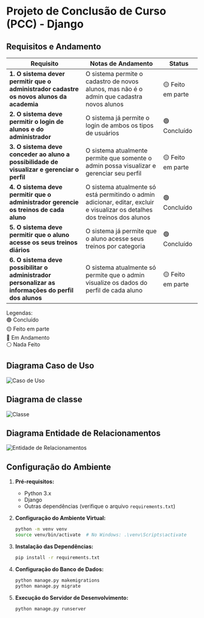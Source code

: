 # Projeto de Conclusão de Curso (PCC) - Django

## Requisitos e Andamento

| Requisito                                                            | Notas de Andamento                                                         | Status           |
| --------------------------------------------------------------------- | -------------------------------------------------------------------------- | ---------------- |
| **1. O sistema dever permitir que o administrador cadastre os novos alunos da academia**             | O sistema permite o cadastro de novos alunos, mas não é o admin que cadastra novos alunos | :yellow_circle: Feito em parte |
| **2. O sistema deve permitir o login de alunos e do administrador**                                  | O sistema já permite o login de ambos os tipos de usuários | :green_circle: Concluído |
| **3. O sistema deve conceder ao aluno a possibilidade de visualizar e gerenciar o perfil**           | O sistema atualmente permite que somente o admin possa visualizar e gerenciar seu perfil | :yellow_circle: Feito em parte |
| **4. O sistema deve permitir que o administrador gerencie os treinos de cada aluno**                 | O sistema atualmente só está permitindo o admin adicionar, editar, excluir e visualizar os detalhes dos treinos dos alunos | :green_circle: Concluído |
| **5. O sistema deve permitir que o aluno acesse os seus treinos diários**                            | O sistema já permite que o aluno acesse seus treinos por categoria | :green_circle: Concluído |
| **6. O sistema deve possibilitar o administrador personalizar as informações do perfil dos alunos**  | O sistema atualmente só permite que o admin visualize os dados do perfil de cada aluno | :yellow_circle: Feito em parte |

Legendas:  
:green_circle: Concluído  
:yellow_circle: Feito em parte <br>
:large_blue_circle: Em Andamento <br>
:white_circle: Nada Feito 

## Diagrama Caso de Uso
![Caso de Uso](https://github.com/JSOM-Grupo-PCC/PrePCC_JSOM_/assets/115905335/50206489-0ab5-4f2a-b6a5-8d9334d95e3d)

## Diagrama de classe
![Classe](https://github.com/JSOM-Grupo-PCC/PrePCC_JSOM_/assets/115905335/488711c6-453b-42c3-803d-b81362bcd171)

## Diagrama Entidade de Relacionamentos 
![Entidade de Relacionamentos](https://github.com/JSOM-Grupo-PCC/PrePCC_JSOM_/assets/115905335/48cc20b4-b8c1-4b31-b2cd-79c7d5dd93f1)

## Configuração do Ambiente

1. **Pré-requisitos:**
   - Python 3.x
   - Django
   - Outras dependências (verifique o arquivo `requirements.txt`)

2. **Configuração do Ambiente Virtual:**
   ```bash
   python -m venv venv
   source venv/bin/activate  # No Windows: .\venv\Scripts\activate

3. **Instalação das Dependências:**
    ````bash
   pip install -r requirements.txt
   
4. **Configuração do Banco de Dados:**
    ````bash
   python manage.py makemigrations
   python manage.py migrate
5. **Execução do Servidor de Desenvolvimento:**
    ````bash
   python manage.py runserver

